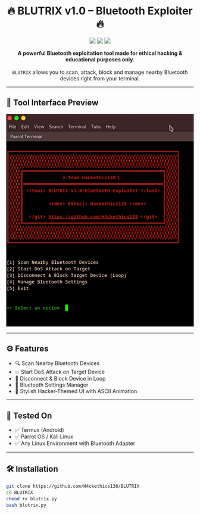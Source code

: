 <h1 align="center">
  🔥 BLUTRIX v1.0 – Bluetooth Exploiter 🔥
</h1>

<p align="center">
  <img src="https://img.shields.io/badge/Developer-Ethic||Hackethics138-red?style=flat-square&logo=github" />
  <img src="https://img.shields.io/badge/Version-1.0-blue?style=flat-square&logo=bluetooth" />
  <img src="https://img.shields.io/badge/Tool-Type-Bluetooth%20Exploiter-orange?style=flat-square&logo=linux" />
</p>

<p align="center">
  <b>A powerful Bluetooth exploitation tool made for ethical hacking & educational purposes only.</b><br><br>
  <code>BLUTRIX</code> allows you to scan, attack, block and manage nearby Bluetooth devices right from your terminal.
</p>

---

## 📸 Tool Interface Preview

![BLUTRIX Tool Banner](https://github.com/H4ckethics138/BlutriX/blob/main/IMG_20250727_223356_497.webp) <!-- Replace with your screenshot path -->

---

## ⚙️ Features

- 🔍 Scan Nearby Bluetooth Devices
- 💥 Start DoS Attack on Target Device
- 🚫 Disconnect & Block Device in Loop
- 🧠 Bluetooth Settings Manager
- 🎨 Stylish Hacker-Themed UI with ASCII Animation

---

## 🧪 Tested On

- ✅ Termux (Android)
- ✅ Parrot OS / Kali Linux
- ✅ Any Linux Environment with Bluetooth Adapter

---

## 🛠️ Installation

```bash
git clone https://github.com/H4ckethics138/BLUTRIX
cd BLUTRIX
chmod +x blutrix.py
bash blutrix.py
